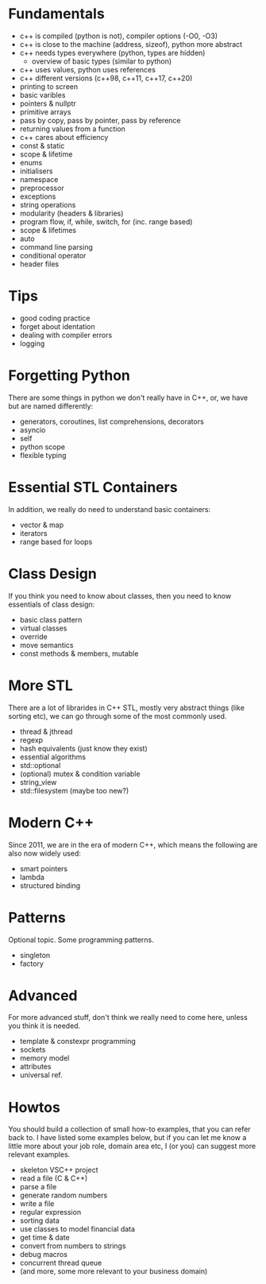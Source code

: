 

Fundamentals
============

- c++ is compiled (python is not), compiler options (-O0, -O3)
- c++ is close to the machine (address, sizeof), python more abstract
- c++ needs types everywhere (python, types are hidden)
  - overview of basic types (similar to python)
- c++ uses values, python uses references
- c++ different versions (c++98, c++11, c++17, c++20)
- printing to screen
- basic varibles
- pointers & nullptr
- primitive arrays
- pass by copy, pass by pointer, pass by reference
- returning values from a function
- c++ cares about efficiency
- const & static
- scope & lifetime
- enums
- initialisers
- namespace
- preprocessor
- exceptions
- string operations
- modularity (headers & libraries)
- program flow, if, while, switch, for (inc. range based)
- scope & lifetimes
- auto
- command line parsing
- conditional operator
- header files


Tips
====

- good coding practice
- forget about identation
- dealing with compiler errors
- logging


Forgetting Python
=================

There are some things in python we don't really have in C++, or, we have but are named differently:

- generators, coroutines, list comprehensions, decorators
- asyncio
- self
- python scope
- flexible typing


Essential STL Containers
========================

In addition, we really do need to understand basic containers:

- vector & map
- iterators
- range based for loops

Class Design
============

If you think you need to know about classes, then you need to know essentials of class design:

- basic class pattern
- virtual classes
- override
- move semantics
- const methods & members, mutable


More STL
========

There are a lot of librarides in C++ STL, mostly very abstract things (like sorting etc), we can go through some of the most commonly used.

- thread & jthread
- regexp
- hash equivalents (just know they exist)
- essential algorithms
- std::optional
- (optional) mutex & condition variable
- string_view
- std::filesystem (maybe too new?)


Modern C++
==========

Since 2011, we are in the era of modern C++, which means the following are also now widely used:

- smart pointers
- lambda
- structured binding


Patterns
========

Optional topic.  Some programming patterns.

- singleton
- factory


Advanced
========

For more advanced stuff, don't think we really need to come here, unless you think it is needed.

- template & constexpr programming
- sockets
- memory model
- attributes
- universal ref.



Howtos
=======

You should build a collection of small how-to examples, that you can refer back to. I have listed some examples below, but if you can let me know a little more about your job role, domain area etc, I (or you) can suggest more relevant examples.

- skeleton VSC++ project
- read a file (C & C++)
- parse a file
- generate random numbers
- write a file
- regular expression
- sorting data
- use classes to model financial data
- get time & date
- convert from numbers to strings
- debug macros
- concurrent thread queue
- (and more, some more relevant to your business domain)






